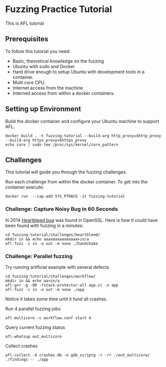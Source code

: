 # Fuzzing Practice Tutorial
This is AFL tutorial

## Prerequisites
To follow this tutorial you need:
- Basic, theoretical knowledge on the fuzzing
- Ubuntu with sudo and Docker
- Hard drive enough to setup Ubuntu with development tools in a container.
- Multi core CPU.
- Internet access from the machine.
- Interned access from within a docker containers. 

## Setting up Environment
Build the docker container and configure your Ubuntu machine to support AFL.

```
docker build . -t fuzzing-tutorial --build-arg http_proxy=$http_proxy --build-arg https_proxy=$https_proxy
echo core | sudo tee /proc/sys/kernel/core_pattern
```

## Challenges
This tutorial will guide you through the fuzzing challenges.  

Run each challenge from within the docker container. To get into the container
execute:

    docker run  --cap-add SYS_PTRACE -it fuzzing-tutorial

### Challenge: Capture Noisy Bug in 60 Seconds
In 2014 [Heartbleed bug](http://heartbleed.com/) was found in OpenSSL.
Here is how it could have been found with fuzzing in a minutes:
```
cd fuzzing-tutorial/challenges/heartbleed/
mkdir in && echo aaaaaaaaaaaaaaa>in/a
afl-fuzz -i in -o out -m none ./handshake
```

### Challenge: Parallel fuzzing
Try running artificial example with several defects.
```
cd fuzzing-tutorial/challenges/workflow/
mkdir in && echo aa>in/a
afl-g++ -g -O0 -fstack-protector-all app.cc -o app
afl-fuzz -i in -o out -m none ./app
```

Notice it takes some time until it fund all crashes.

Run 4 parallel fuzzing jobs
```
afl-multicore -c workflow.conf start 4
```

Query current fuzzing status
```
afl-whatsup out_multicore
```

Collect crashes
```
afl-collect -d crashes.db -e gdb_scriptg -r -rr ./out_multicore/ ./findings -- ./app
```
